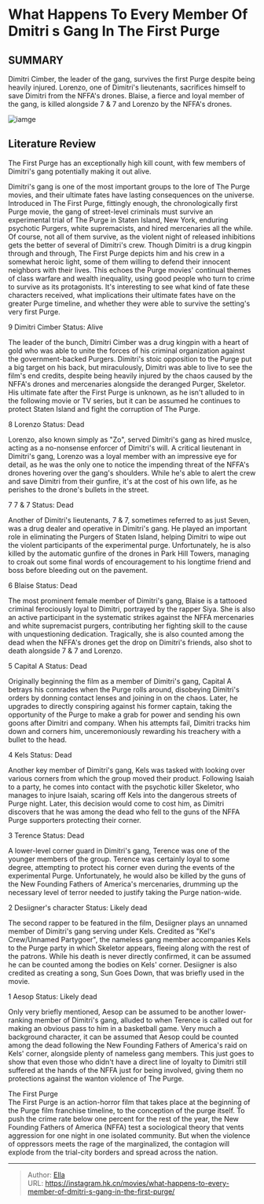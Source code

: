 # What Happens To Every Member Of Dmitri s Gang In The First Purge


## SUMMARY 


 Dimitri Cimber, the leader of the gang, survives the first Purge despite being heavily injured. 
 Lorenzo, one of Dimitri&#39;s lieutenants, sacrifices himself to save Dimitri from the NFFA&#39;s drones. 
 Blaise, a fierce and loyal member of the gang, is killed alongside 7 &amp; 7 and Lorenzo by the NFFA&#39;s drones. 

![iamge](https://static1.srcdn.com/wordpress/wp-content/uploads/2018/07/The-First-Purge-with-Lincoln-and-Washington.jpg)

## Literature Review

The First Purge has an exceptionally high kill count, with few members of Dimitri&#39;s gang potentially making it out alive. 




Dimitri&#39;s gang is one of the most important groups to the lore of The Purge movies, and their ultimate fates have lasting consequences on the universe. Introduced in The First Purge, fittingly enough, the chronologically first Purge movie, the gang of street-level criminals must survive an experimental trial of The Purge in Staten Island, New York, enduring psychotic Purgers, white supremacists, and hired mercenaries all the while. Of course, not all of them survive, as the violent night of released inhibitions gets the better of several of Dimitri&#39;s crew.
Though Dimitri is a drug kingpin through and through, The First Purge depicts him and his crew in a somewhat heroic light, some of them willing to defend their innocent neighbors with their lives. This echoes the Purge movies&#39; continual themes of class warfare and wealth inequality, using good people who turn to crime to survive as its protagonists. It&#39;s interesting to see what kind of fate these characters received, what implications their ultimate fates have on the greater Purge timeline, and whether they were able to survive the setting&#39;s very first Purge.









 








 9  Dimitri Cimber 
Status: Alive
        

The leader of the bunch, Dimitri Cimber was a drug kingpin with a heart of gold who was able to unite the forces of his criminal organization against the government-backed Purgers. Dimitri&#39;s stoic opposition to the Purge put a big target on his back, but miraculously, Dimitri was able to live to see the film&#39;s end credits, despite being heavily injured by the chaos caused by the NFFA&#39;s drones and mercenaries alongside the deranged Purger, Skeletor. His ultimate fate after the First Purge is unknown, as he isn&#39;t alluded to in the following movie or TV series, but it can be assumed he continues to protect Staten Island and fight the corruption of The Purge.





 8  Lorenzo 
Status: Dead
        

Lorenzo, also known simply as &#34;Zo&#34;, served Dimitri&#39;s gang as hired muslce, acting as a no-nonsense enforcer of Dimitri&#39;s will. A critical lieutenant in Dimitri&#39;s gang, Lorenzo was a loyal member with an impressive eye for detail, as he was the only one to notice the impending threat of the NFFA&#39;s drones hovering over the gang&#39;s shoulders. While he&#39;s able to alert the crew and save Dimitri from their gunfire, it&#39;s at the cost of his own life, as he perishes to the drone&#39;s bullets in the street.





 7  7 &amp; 7 
Status: Dead
        

Another of Dimitri&#39;s lieutenants, 7 &amp; 7, sometimes referred to as just Seven, was a drug dealer and operative in Dimitri&#39;s gang. He played an important role in eliminating the Purgers of Staten Island, helping Dimitri to wipe out the violent participants of the experimental purge. Unfortunately, he is also killed by the automatic gunfire of the drones in Park Hill Towers, managing to croak out some final words of encouragement to his longtime friend and boss before bleeding out on the pavement.





 6  Blaise 
Status: Dead
        

The most prominent female member of Dimitri&#39;s gang, Blaise is a tattooed criminal ferociously loyal to Dimitri, portrayed by the rapper Siya. She is also an active participant in the systematic strikes against the NFFA mercenaries and white supremacist purgers, contributing her fighting skill to the cause with unquestioning dedication. Tragically, she is also counted among the dead when the NFFA&#39;s drones get the drop on Dimitri&#39;s friends, also shot to death alongside 7 &amp; 7 and Lorenzo.





 5  Capital A 
Status: Dead
        

Originally beginning the film as a member of Dimitri&#39;s gang, Capital A betrays his comrades when the Purge rolls around, disobeying Dimitri&#39;s orders by donning contact lenses and joining in on the chaos. Later, he upgrades to directly conspiring against his former captain, taking the opportunity of the Purge to make a grab for power and sending his own goons after Dimitri and company. When his attempts fail, Dimitri tracks him down and corners him, unceremoniously rewarding his treachery with a bullet to the head.





 4  Kels 
Status: Dead
        

Another key member of Dimitri&#39;s gang, Kels was tasked with looking over various corners from which the group moved their product. Following Isaiah to a party, he comes into contact with the psychotic killer Skeletor, who manages to injure Isaiah, scaring off Kels into the dangerous streets of Purge night. Later, this decision would come to cost him, as Dimitri discovers that he was among the dead who fell to the guns of the NFFA Purge supporters protecting their corner.





 3  Terence 
Status: Dead
        

A lower-level corner guard in Dimitri&#39;s gang, Terence was one of the younger members of the group. Terence was certainly loyal to some degree, attempting to protect his corner even during the events of the experimental Purge. Unfortunately, he would also be killed by the guns of the New Founding Fathers of America&#39;s mercenaries, drumming up the necessary level of terror needed to justify taking the Purge nation-wide.





 2  Desiigner&#39;s character 
Status: Likely dead
        

The second rapper to be featured in the film, Desiigner plays an unnamed member of Dimitri&#39;s gang serving under Kels. Credited as &#34;Kel&#39;s Crew/Unnamed Partygoer&#34;, the nameless gang member accompanies Kels to the Purge party in which Skeletor appears, fleeing along with the rest of the patrons. While his death is never directly confirmed, it can be assumed he can be counted among the bodies on Kels&#39; corner. Desiigner is also credited as creating a song, Sun Goes Down, that was briefly used in the movie. 





 1  Aesop 
Status: Likely dead
        

Only very briefly mentioned, Aesop can be assumed to be another lower-ranking member of Dimitri&#39;s gang, alluded to when Terence is called out for making an obvious pass to him in a basketball game. Very much a background character, it can be assumed that Aesop could be counted among the dead following the New Founding Fathers of America&#39;s raid on Kels&#39; corner, alongside plenty of nameless gang members. This just goes to show that even those who didn&#39;t have a direct line of loyalty to Dimitri still suffered at the hands of the NFFA just for being involved, giving them no protections against the wanton violence of The Purge.
        


  The First Purge  
The First Purge is an action-horror film that takes place at the beginning of the Purge film franchise timeline, to the conception of the purge itself. To push the crime rate below one percent for the rest of the year, the New Founding Fathers of America (NFFA) test a sociological theory that vents aggression for one night in one isolated community. But when the violence of oppressors meets the rage of the marginalized, the contagion will explode from the trial-city borders and spread across the nation.




---

> Author: [Ella](https://instagram.hk.cn/)  
> URL: https://instagram.hk.cn/movies/what-happens-to-every-member-of-dmitri-s-gang-in-the-first-purge/  

